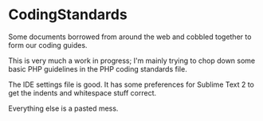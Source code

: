 CodingStandards
===============

Some documents borrowed from around the web and cobbled together to form our coding guides.


This is very much a work in progress; I'm mainly trying to chop down some basic PHP guidelines in the PHP coding standards file.

The IDE settings file is good.  It has some preferences for Sublime Text 2 to get the indents and whitespace stuff correct.

Everything else is a pasted mess.

